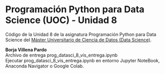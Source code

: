 # Programación Python para Data Science (UOC) - Unidad 8

Código de la Unidad 8 de la asignatura Programación Python para Data Science del [Máster Universitario de Ciencia de Datos (Data Science)](http://estudios.uoc.edu/es/masters-universitarios/data-science/presentacion).

**Borja Villena Pardo**    
Archivo de entrega prog_datasci_8_vis_entrega.ipynb    
Ejecutar prog_datasci_8_vis_entrega.ipynb en entorno Jupyter NoteBook, Anaconda Navigator o Google Colab.
